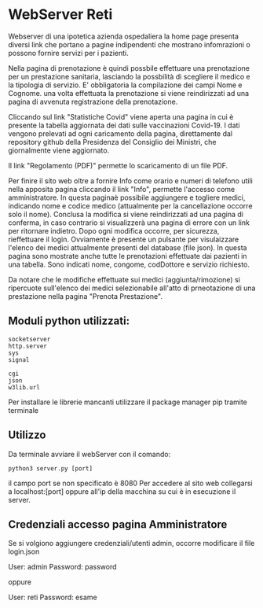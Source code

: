 # WebServer Reti
Webserver di una ipotetica azienda ospedaliera
la home page presenta diversi link che portano a pagine indipendenti che
mostrano infomrazioni o possono fornire servizi per i pazienti.

Nella pagina di prenotazione è quindi possbile effettuare una prenotazione
per un prestazione sanitaria, lasciando la possbilità di scegliere il medico
e la tipologia di servizio. E' obbligatoria la compilazione dei campi Nome e 
Cognome.
una volta effettuata la prenotazione si viene reindirizzati ad una pagina di
avvenuta registrazione della prenotazione.

Cliccando sul link "Statistiche Covid" viene aperta una pagina in cui è presente
la tabella aggiornata dei dati sulle vaccinazioni Covid-19.
I dati vengono prelevati ad ogni caricamento della pagina, direttamente dal repository
github della Presidenza del Consiglio dei Ministri, che giornalmente viene aggiornato.

Il link "Regolamento (PDF)" permette lo scaricamento di un file PDF.

Per finire il sito web oltre a fornire Info come orario e numeri di telefono utili nella 
apposita pagina cliccando il link "Info", permette l'accesso come amministratore.
In questa paginaè possibile aggiungere e togliere medici, indicando nome e codice medico 
(attualmente per la cancellazione occorre solo il nome).
Conclusa la modifica si viene reindirizzati ad una pagina di conferma, in caso contrario
si visualizzerà una pagina di errore con un link per ritornare indietro.
Dopo ogni modifica occorre, per sicurezza, rieffettuare il login.
Ovviamente è presente un pulsante per visulaizzare l'elenco dei medici attualmente presenti
del database (file json).
In questa pagina sono mostrate anche tutte le prenotazioni effettuate dai pazienti in una 
tabella. Sono indicati nome, congome, codDottore e servizio richiesto.

Da notare che le modifiche effettuate sui medici (aggiunta/rimozione) si ripercuote sull'elenco
dei medici selezionabile all'atto di prneotazione di una prestazione nella pagina "Prenota Prestazione".

## Moduli python utilizzati:
	
	socketserver
	http.server
	sys
	signal
	
	cgi
	json
	w3lib.url
Per installare le librerie mancanti utilizzare il package manager pip tramite terminale	

## Utilizzo
Da terminale avviare il webServer con il comando:

	python3 server.py [port]

il campo port se non specificato è 8080
Per accedere al sito web collegarsi a localhost:[port] oppure all'ip della macchina su cui 
è in esecuzione il server.

## Credenziali accesso pagina Amministratore
Se si volgiono aggiungere credenziali/utenti admin, occorre modificare il file login.json

User: admin
Password: password

oppure

User: reti
Password: esame
